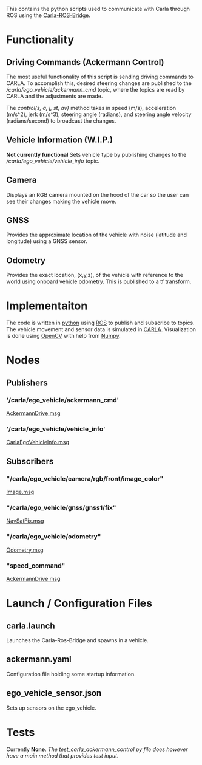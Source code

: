 This contains the python scripts used to communicate with Carla through ROS using the [Carla-ROS-Bridge](https://github.com/carla-simulator/ros-bridge).

# Functionality

## Driving Commands (Ackermann Control)

The most useful functionality of this script is sending driving commands to CARLA. To accomplish this, desired steering changes are published to the */carla/ego_vehicle/ackermann_cmd* topic, where the topics are read by CARLA and the adjustments are made.

The *control(s, a, j, st, av)* method takes in speed (m/s), acceleration (m/s^2), jerk (m/s^3), steering angle (radians), and steering angle velocity (radians/second) to broadcast the changes.

## Vehicle Information (W.I.P.)

**Not currently functional**
Sets vehicle type by publishing changes to the */carla/ego_vehicle/vehicle_info* topic.

## Camera

Displays an RGB camera mounted on the hood of the car so the user can see their changes making the vehicle move.

## GNSS

Provides the approximate location of the vehicle with noise (latitude and longitude) using a GNSS sensor.

## Odometry

Provides the exact location, (x,y,z), of the vehicle with reference to the world using onboard vehicle odometry. This is published to a tf transform.

# Implementaiton

The code is written in [python](https://www.python.org/) using [ROS](http://wiki.ros.org/) to publish and subscribe to topics. The vehicle movement and sensor data is simulated in [CARLA](http://carla.org/). Visualization is done using [OpenCV](https://opencv.org/) with help from [Numpy](https://numpy.org/).

# Nodes

## Publishers

### '/carla/ego_vehicle/ackermann_cmd'

[AckermannDrive.msg](http://docs.ros.org/jade/api/ackermann_msgs/html/msg/AckermannDrive.html)

### '/carla/ego_vehicle/vehicle_info'

[CarlaEgoVehicleInfo.msg](https://carla.readthedocs.io/en/latest/ros_msgs/#carlaegovehicleinfomsg)

## Subscribers

### "/carla/ego_vehicle/camera/rgb/front/image_color"

[Image.msg](http://docs.ros.org/melodic/api/sensor_msgs/html/msg/Image.html)

### "/carla/ego_vehicle/gnss/gnss1/fix"

[NavSatFix.msg](http://docs.ros.org/melodic/api/sensor_msgs/html/msg/NavSatFix.html)

### "/carla/ego_vehicle/odometry"

[Odometry.msg](http://docs.ros.org/melodic/api/nav_msgs/html/msg/Odometry.html)

### "speed_command"

[AckermannDrive.msg](http://docs.ros.org/jade/api/ackermann_msgs/html/msg/AckermannDrive.html)

# Launch / Configuration Files

## carla.launch

Launches the Carla-Ros-Bridge and spawns in a vehicle.

## ackermann.yaml

Configuration file holding some startup information.

## ego_vehicle_sensor.json

Sets up sensors on the ego_vehicle.

# Tests

Currently **None**. 
*The test_carla_ackermann_control.py file does however have a main method that provides test input.*



